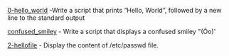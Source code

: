 [0-hello_world](0-hello_world) -Write a script that prints “Hello, World”, followed by a new line to the standard output 

[confused_smiley](1-confused_smiley) - Write a script that displays a confused smiley "(Ôo)'

[2-hellofile](2-hellofile) - Display the content of /etc/passwd file.

